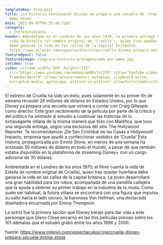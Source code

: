 ```yaml
---
templateKey: blog-post
title: ¡La historia continuará! Disney ya prepara una secuela de 'Cruella' con
  Emma Stone
date: 2021-06-07T06:33:48.716Z
category:
  - Entretenimiento
header: Ambientada en el Londres de los años 1970, la primera entrega cuenta la
  vida de Estella (el nombre original de 'Cruella'), quien tras quedar huérfana
  debe ganarse la vida en las calles de la capital británica.
  https://www.milenio.com/espectaculos/cine/cruella-disney-prepara-secuela-emma-stone
featuredpost: false
featuredimage: /img/una-historia-protagonizada-por-emma.jpg
isVideo: true
video: <iframe width="560" height="315"
  src="https://www.youtube.com/embed/gmRKv7n2If8" title="YouTube video player"
  frameborder="0" allow="accelerometer; autoplay; clipboard-write;
  encrypted-media; gyroscope; picture-in-picture" allowfullscreen></iframe>
---
```

El estreno de Cruella ha sido un éxito, pues solamente en su primer fin de semana recaudó 26 millones de dólares en Estados Unidos, por lo que Disney ya prepara una secuela que volverá a contar con Craig Gillespie como director. Este gran recibimiento de la película por parte de la crítica y del público ha animado al estudio a continuar las historias de la extravagante villana de la misma manera que hizo con Maléfica, que tuvo una segunda entrega, según una exclusiva del sitio The Hollywood Reporter. Te recomendamos: ¡De San Cristóbal de las Casas a Hollywood! Impacto, empresa que ayudó a confeccionar vestidos de 'Cruella' Esta historia, protagonizada por Emma Stone, en menos de una semana ha amasado 50 millones de dólares en todo el mundo, a pesar de que también estaba disponible en la plataforma de streaming Disney+ con un cargo adicional de 30 dólares. 

Ambientada en el Londres de los años 1970, el filme cuenta la vida de Estella (el nombre original de Cruella), quien tras quedar huérfana debe ganarse la vida en las calles de la capital británica. La joven desarrollará una gran habilidad para los robos, acompañada de una pandilla callejera que la ayuda a obtener su primer trabajo en la industria de la moda. Como suele ser habitual, la futura villana se encontrará con una figura que impulsa su salto hacia el lado oscuro, la baronesa Von Hellman, una destacada diseñadora encarnada por Emma Thompson.

La actriz fue la primera opción que Disney barajó para dar vida a este personaje que Glenn Close encarnó en las dos películas previas sobre los 101 dálmatas que el estudió grabó entre los años 1996 y 2000. 

fuente: https://www.milenio.com/espectaculos/cine/cruella-disney-prepara-secuela-emma-stone